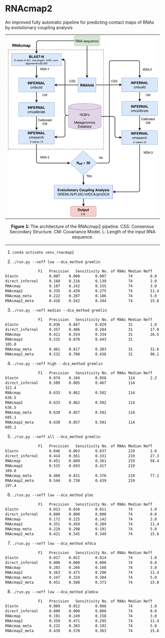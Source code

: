# RNAcmap2
An improved fully automatic pipeline for predicting contact maps of RNAs by evolutionary coupling analysis


|![](../docs/figure_1.png)
|----|
| <p align="center"> <b>Figure 1:</b> The architecture of the RNAcmap2 pipeline. CSS: Consensus Secondary Structure. CM: Covariance Model. L: Length of the input RNA sequence.|

1. `conda activate venv_rnacmap2`

2. `./run.py --neff low --dca_method gremlin`


```
		       F1	Precision	Sensitivity	No. of RNAs	Median Neff
blastn              0.007 	 0.008 		 0.007		    74		  0.0    
direct_infernal     0.168 	 0.216 		 0.139		    74		  2.0    
RNAcmap             0.187 	 0.242 		 0.155		    74		  3.0    
RNAcmap2            0.335 	 0.439 		 0.275		    74		  11.4    
RNAcmap_meta        0.222 	 0.287 		 0.186		    74		  5.0    
RNAcmap2_meta       0.416 	 0.542 		 0.344		    74		  15.8
```

3. `./run.py --neff median --dca_method gremlin`


```
		       F1	Precision	Sensitivity	No. of RNAs	Median Neff
blastn              0.036 	 0.047 		 0.029		    31		  1.0    
direct_infernal     0.357 	 0.486 		 0.284		    31		  17.0    
RNAcmap             0.411 	 0.554 		 0.334		    31		  26.5    
RNAcmap2            0.515 	 0.678 		 0.443		    31		  105.0    
RNAcmap_meta        0.461 	 0.617 		 0.383		    31		  31.6    
RNAcmap2_meta       0.532 	 0.708 		 0.436		    31		  96.1
```

4. `./run.py --neff high --dca_method gremlin`


```
		       F1	Precision	Sensitivity	No. of RNAs	Median Neff
blastn              0.074 	 0.104 		 0.058		    114		  2.2    
direct_infernal     0.589 	 0.805 		 0.467		    114		  321.4    
RNAcmap             0.633 	 0.862 		 0.502		    114		  636.5    
RNAcmap2            0.633 	 0.862 		 0.502		    114		  636.5    
RNAcmap_meta        0.630 	 0.857 		 0.501		    114		  605.1    
RNAcmap2_meta       0.630 	 0.857 		 0.501		    114		  605.1
```

5. `./run.py --neff all --dca_method gremlin`


```
		       F1	Precision	Sensitivity	No. of RNAs	Median Neff
blastn              0.046 	 0.063 		 0.037		    219		  1.0    
direct_infernal     0.414 	 0.561 		 0.331		    219		  27.3    
RNAcmap             0.451 	 0.609 		 0.361		    219		  58.4    
RNAcmap2            0.515 	 0.693 		 0.417		    219		  169.0    
RNAcmap_meta        0.468 	 0.631 		 0.378		    219		  77.1    
RNAcmap2_meta       0.544 	 0.730 		 0.439		    219		  197.4
```

6. `./run.py --neff low --dca_method plmc`


```
		       F1	Precision	Sensitivity	No. of RNAs	Median Neff
blastn              0.013 	 0.016 		 0.011		    74		  1.0    
direct_infernal     0.000 	 0.000 		 0.000		    74		  0.0    
RNAcmap             0.172 	 0.225 		 0.142		    74		  3.0    
RNAcmap2            0.351 	 0.459 		 0.289		    74		  11.4    
RNAcmap_meta        0.229 	 0.298 		 0.191		    74		  5.0    
RNAcmap2_meta       0.421 	 0.545 		 0.349		    74		  15.8
```

7. `./run.py --neff low --dca_method mfdca`


```
		       F1	Precision	Sensitivity	No. of RNAs	Median Neff
blastn              0.017 	 0.022 		 0.014		    74		  1.0    
direct_infernal     0.000 	 0.000 		 0.000		    74		  0.0    
RNAcmap             0.203 	 0.266 		 0.168		    74		  3.0    
RNAcmap2            0.363 	 0.475 		 0.298		    74		  11.4    
RNAcmap_meta        0.247 	 0.324 		 0.204		    74		  5.0    
RNAcmap2_meta       0.451 	 0.588 		 0.373		    74		  15.8
```

8. `./run.py --neff low --dca_method plmdca`


```
		       F1	Precision	Sensitivity	No. of RNAs	Median Neff
blastn              0.009 	 0.012 		 0.008		    74		  1.0    
direct_infernal     0.000 	 0.000 		 0.000		    74		  0.0    
RNAcmap             0.191 	 0.249 		 0.158		    74		  3.0    
RNAcmap2            0.359 	 0.471 		 0.295		    74		  11.4    
RNAcmap_meta        0.232 	 0.303 		 0.192		    74		  5.0    
RNAcmap2_meta       0.439 	 0.570 		 0.363		    74		  15.8
```
